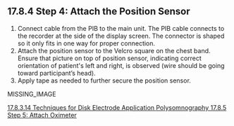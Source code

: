 ## 17.8.4 Step 4: Attach the Position Sensor

1. Connect cable from the PIB to the main unit.  The PIB cable connects to the recorder at the side of the display screen.  The connector is shaped so it only fits in one way for proper connection.
2. Attach the position sensor to the Velcro square on the chest band.  Ensure that picture on top of position sensor, indicating correct orientation of patient's left and right, is observed (wire should be going toward participant’s head).
3. Apply tape as needed to further secure the position sensor.

MISSING_IMAGE


<div class="center">
<div class="btn-group">
  <a href=":pages_path:/manuals/polysomnography/17-08-03-14-techniques-application.md" class="btn btn-default">
    <span class="glyphicon glyphicon-chevron-left"></span>
    17.8.3.14 Techniques for Disk Electrode Application
  </a>

  <a href=":pages_path:/manuals/polysomnography" class="btn btn-default">
    <span class="glyphicon glyphicon-chevron-up"></span>
    Polysomnography
  </a>

  <a href=":pages_path:/manuals/polysomnography/17-08-05-step5.md" class="btn btn-success">
    17.8.5 Step 5: Attach Oximeter
    <span class="glyphicon glyphicon-chevron-right"></span>
  </a>
</div>
</div>
